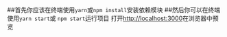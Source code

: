 ##首先你应该在终端使用`yarn`或`npm install`安装依赖模块
##然后你可以在终端使用`yarn start`或 `npm start`运行项目
打开[http://localhost:3000](http://localhost:3000)在浏览器中预览

